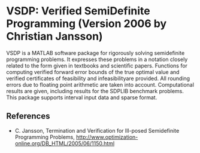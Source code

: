 # VSDP: Verified SemiDefinite Programming (Version 2006 by Christian Jansson)

VSDP is a MATLAB software package for rigorously solving semidefinite
programming problems.  It expresses these problems in a notation closely
related to the form given in textbooks and scientific papers.  Functions
for computing verified forward error bounds of the true optimal value and
verified certificates of feasibility and infeasibilityare provided.  All
rounding errors due to floating point arithmetic are taken into account.
Computational results are given, including results for the SDPLIB benchmark
problems.  This package supports interval input data and sparse format.


## References

- C. Jansson, Termination and Verification for Ill-posed Semidefinite
  Programming Problems,
  http://www.optimization-online.org/DB_HTML/2005/06/1150.html